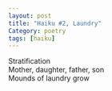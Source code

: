 ```yaml
---
layout: post
title: "Haiku #2, Laundry"
Category: poetry
tags: [haiku]
---
```


Stratification  
Mother, daughter, father, son  
Mounds of laundry grow  


